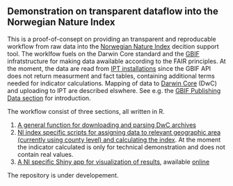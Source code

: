 ## Demonstration on transparent dataflow into the Norwegian Nature Index

This is a proof-of-consept on providing an transparent and reproducable workflow from raw data into the [Norwegian Nature Index](http://www.nina.no/english/Environmental-monitoring/The-Norwegian-Nature-Index) decition support tool. The worklfow fuels on the Darwin Core standard and the [GBIF](http://www.gbif.org/) infratstructure for making data awailable according to the FAIR principles. At the moment, the data are read from [IPT installations](http://www.gbif.org/ipt) since the GBIF API does not return measurment and fact tables, containing additional terms needed for indicator calculations. Mapping of data to [Darwin Core](http://rs.tdwg.org/dwc/terms/) (DwC) and uploading to IPT are described elswhere. See e.g. the [GBIF Publishing Data section](http://www.gbif.org/publishing-data/quality) for introduction. 

The workflow consist of three sections, all written in R. 

1. [A general function for downloading and parsing DwC archives](https://github.com/andersfi/NI-demo/blob/master/func_download_and_parse.R)
2. [NI index specific scripts for assigning data to relevant geographic area (currently using county level) and calculating the index](https://github.com/andersfi/NI-demo/blob/master/calculateNI.R). At the moment the indicator calculated is only for technical demonstration and does not contain real values. 
3. [A NI specific Shiny app for visualization of results](https://github.com/andersfi/NI-demo/blob/master/app.R), awailable [online](https://shiny.vm.ntnu.no/users/andersfi/ni_demo/)

The repository is under developement.
